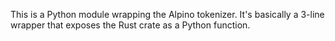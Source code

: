 This is a Python module wrapping the Alpino tokenizer. It's basically a 3-line
wrapper that exposes the Rust crate as a Python function.
